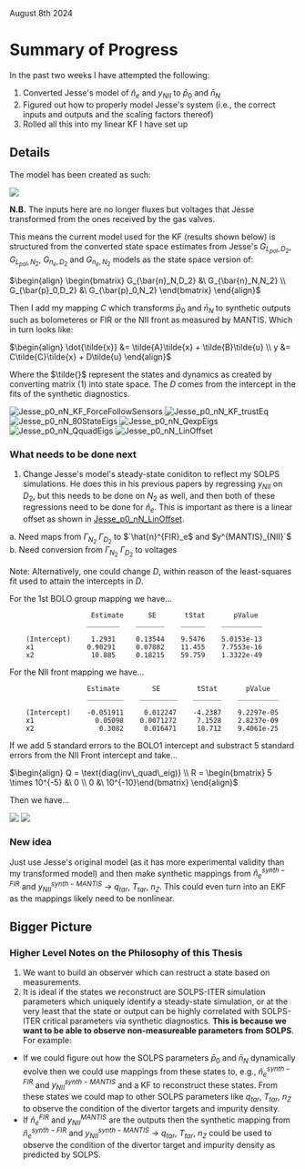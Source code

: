 August 8th 2024

# Summary of Progress
In the past two weeks I have attempted the following:

1. Converted Jesse's model of $\hat{n}_e$ and $y_{NII}$ to $\bar{p}_0$ and $\bar{n}_N$ 
2. Figured out how to properly model Jesse's system (i.e., the correct inputs and outputs and the scaling factors thereof)
3. Rolled all this into my linear KF I have set up 

## Details

The model has been created as such:

![](JournalImages/Jesse_neNIIModel_2_nNp0.png)

**N.B.** The inputs here are no longer fluxes but voltages that Jesse transformed from the ones received by the gas valves.

This means the current model used for the KF (results shown below) is structured from the converted state space estimates from Jesse's $G_{L_{pol},D_2}$, $G_{L_{pol},N_2}$, $G_{n_{e},D_2}$ and $G_{n_{e},N_2}$ models as the state space version of:

$`\begin{align}
\begin{bmatrix}
G_{\bar{n}_N,D_2} &\ G_{\bar{n}_N,N_2} \\
G_{\bar{p}_0,D_2} &\ G_{\bar{p}_0,N_2}
\end{bmatrix}
\end{align}`$

Then I add my mapping $C$ which transforms $\bar{p}_0$ and $\bar{n}_N$ to synthetic outputs such as bolometeres or FIR or the NII front as measured by MANTIS. Which in turn looks like:

$`\begin{align}
\dot{\tilde{x}} &= \tilde{A}\tilde{x} + \tilde{B}\tilde{u} \\
y &= C\tilde{C}\tilde{x} + D\tilde{u}
\end{align}`$

Where the $\tilde{}$ represent the states and dynamics as created by converting matrix (1) into state space. The $D$ comes from the intercept in the fits of the synthetic diagnostics.

![Jesse_p0_nN_KF_ForceFollowSensors](JournalImages/Jesse_p0_nN_KF_ForceFollowSensors.png)
![Jesse_p0_nN_KF_trustEq](JournalImages/Jesse_p0_nN_KF_trustEq.png)
![Jesse_p0_nN_80StateEigs](JournalImages/Jesse_p0_nN_80StateEigs.png)
![Jesse_p0_nN_QexpEigs](JournalImages/Jesse_p0_nN_QexpEigs.png)
![Jesse_p0_nN_QquadEigs](JournalImages/Jesse_p0_nN_QquadEigs.png)
![Jesse_p0_nN_LinOffset](JournalImages/Jesse_p0_nN_LinOffset.png)

### What needs to be done next

1. Change Jesse's model's steady-state coniditon to reflect my SOLPS simulations. He does this in his previous papers by regressing $y_{NII}$ on $D_2$, but this needs to be done on $N_2$ as well, and then both of these regressions need to be done for $\hat{n}_e$. This is important as there is a linear offset as shown in [Jesse_p0_nN_LinOffset](JournalImages/Jesse_p0_nN_LinOffset.png). 

a. Need maps from $\Gamma_{N_2}$ $\Gamma_{D_2}$ to $`\hat{n}^{FIR}_e$ and $y^{MANTIS}_{NII}`$  
b. Need conversion from $\Gamma_{N_2}$ $\Gamma_{D_2}$ to voltages

Note: Alternatively, one could change $D$, within reason of the least-squares fit used to attain the intercepts in $D$.

For the 1st BOLO group mapping we have...
```
                    Estimate      SE       tStat       pValue  
                   ________    _______    ______    __________

    (Intercept)     1.2931     0.13544    9.5476    5.0153e-13
    x1             0.90291     0.07882    11.455    7.7553e-16
    x2              10.885     0.18215    59.759    1.3322e-49
```

For the NII front mapping we have...
```
                   Estimate        SE         tStat       pValue  
                   _________    _________    _______    __________

    (Intercept)    -0.051911     0.012247    -4.2387    9.2297e-05
    x1               0.05098    0.0071272     7.1528    2.8237e-09
    x2                0.3082     0.016471     18.712    9.4061e-25
```

If we add 5 standard errors to the BOLO1 intercept and substract 5 standard errors from the NII Front intercept and take...  

$`\begin{align} 
Q = \text{diag(inv\_quad\_eig)} \\
R = \begin{bmatrix} 5 \times 10^{-5} &\ 0 \\ 0 &\ 10^{-10}\end{bmatrix}
\end{align}`$

Then we have...

![](JournalImages/Jesse_p0_nN_KF_shiftedD_Output.png)
![](JournalImages/Jesse_p0_nN_KF_shiftedD_States.png)

### New idea

Just use Jesse's original model (as it has more experimental validity than my transformed model) and then make synthetic mappings from $\hat{n}^{synth-FIR}_e$ and $y^{synth-MANTIS}_{NII}$ $\rightarrow$ $q_{tar}$, $T_{tar}$, $n_{Z}$. This could even turn into an EKF as the mappings likely need to be nonlinear.

## Bigger Picture

### Higher Level Notes on the Philosophy of this Thesis

1. We want to build an observer which can restruct a state based on measurements.
2. It is ideal if the states we reconstruct are SOLPS-ITER simulation parameters which uniquely identify a steady-state simulation, or at the very least that the state or output can be highly correlated with SOLPS-ITER critical parameters via synthetic diagnostics. **This is because we want to be able to observe non-measureable parameters from SOLPS**. For example: 

- If we could figure out how the SOLPS parameters $\bar{p}_0$ and $\bar{n}_N$ dynamically evolve then we could use mappings from these states to, e.g., $\hat{n}^{synth-FIR}_e$ and $y^{synth-MANTIS}_{NII}$ and a KF to reconstruct these states. From these states we could map to other SOLPS parameters like $q_{tar}$, $T_{tar}$, $n_{Z}$ to observe the condition of the divertor targets and impurity density.
- If $\hat{n}^{FIR}_e$ and $y^{MANTIS}_{NII}$ are the outputs then the synthetic mapping from $\hat{n}^{synth-FIR}_e$ and $y^{synth-MANTIS}_{NII}$ $\rightarrow$ $q_{tar}$, $T_{tar}$, $n_{Z}$ could be used to observe the condition of the divertor target and impurity density as predicted by SOLPS.
